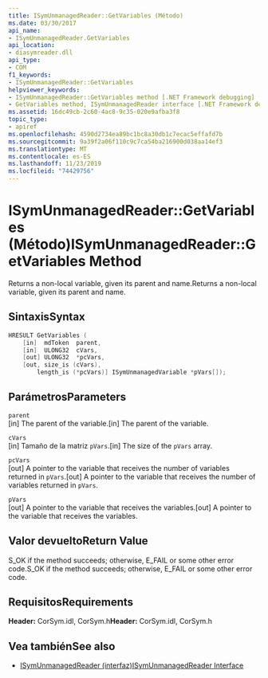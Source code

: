 ```yaml
---
title: ISymUnmanagedReader::GetVariables (Método)
ms.date: 03/30/2017
api_name:
- ISymUnmanagedReader.GetVariables
api_location:
- diasymreader.dll
api_type:
- COM
f1_keywords:
- ISymUnmanagedReader::GetVariables
helpviewer_keywords:
- ISymUnmanagedReader::GetVariables method [.NET Framework debugging]
- GetVariables method, ISymUnmanagedReader interface [.NET Framework debugging]
ms.assetid: 16dc49cb-2c60-4ac8-9c35-020e9afba3f8
topic_type:
- apiref
ms.openlocfilehash: 4590d2734ea89bc1bc8a30db1c7ecac5effafd7b
ms.sourcegitcommit: 9a39f2a06f110c9c7ca54ba216900d038aa14ef3
ms.translationtype: MT
ms.contentlocale: es-ES
ms.lasthandoff: 11/23/2019
ms.locfileid: "74429756"
---
```

# <a name="isymunmanagedreadergetvariables-method"></a><span data-ttu-id="25ea7-102">ISymUnmanagedReader::GetVariables (Método)</span><span class="sxs-lookup"><span data-stu-id="25ea7-102">ISymUnmanagedReader::GetVariables Method</span></span>
<span data-ttu-id="25ea7-103">Returns a non-local variable, given its parent and name.</span><span class="sxs-lookup"><span data-stu-id="25ea7-103">Returns a non-local variable, given its parent and name.</span></span>  
  
## <a name="syntax"></a><span data-ttu-id="25ea7-104">Sintaxis</span><span class="sxs-lookup"><span data-stu-id="25ea7-104">Syntax</span></span>  
  
```cpp  
HRESULT GetVariables (  
    [in]  mdToken  parent,  
    [in]  ULONG32  cVars,  
    [out] ULONG32  *pcVars,  
    [out, size_is (cVars),  
        length_is (*pcVars)] ISymUnmanagedVariable *pVars[]);  
```  
  
## <a name="parameters"></a><span data-ttu-id="25ea7-105">Parámetros</span><span class="sxs-lookup"><span data-stu-id="25ea7-105">Parameters</span></span>  
 `parent`  
 <span data-ttu-id="25ea7-106">[in] The parent of the variable.</span><span class="sxs-lookup"><span data-stu-id="25ea7-106">[in] The parent of the variable.</span></span>  
  
 `cVars`  
 <span data-ttu-id="25ea7-107">[in] Tamaño de la matriz `pVars`.</span><span class="sxs-lookup"><span data-stu-id="25ea7-107">[in] The size of the `pVars` array.</span></span>  
  
 `pcVars`  
 <span data-ttu-id="25ea7-108">[out] A pointer to the variable that receives the number of variables returned in `pVars`.</span><span class="sxs-lookup"><span data-stu-id="25ea7-108">[out] A pointer to the variable that receives the number of variables returned in `pVars`.</span></span>  
  
 `pVars`  
 <span data-ttu-id="25ea7-109">[out] A pointer to the variable that receives the variables.</span><span class="sxs-lookup"><span data-stu-id="25ea7-109">[out] A pointer to the variable that receives the variables.</span></span>  
  
## <a name="return-value"></a><span data-ttu-id="25ea7-110">Valor devuelto</span><span class="sxs-lookup"><span data-stu-id="25ea7-110">Return Value</span></span>  
 <span data-ttu-id="25ea7-111">S_OK if the method succeeds; otherwise, E_FAIL or some other error code.</span><span class="sxs-lookup"><span data-stu-id="25ea7-111">S_OK if the method succeeds; otherwise, E_FAIL or some other error code.</span></span>  
  
## <a name="requirements"></a><span data-ttu-id="25ea7-112">Requisitos</span><span class="sxs-lookup"><span data-stu-id="25ea7-112">Requirements</span></span>  
 <span data-ttu-id="25ea7-113">**Header:** CorSym.idl, CorSym.h</span><span class="sxs-lookup"><span data-stu-id="25ea7-113">**Header:** CorSym.idl, CorSym.h</span></span>  
  
## <a name="see-also"></a><span data-ttu-id="25ea7-114">Vea también</span><span class="sxs-lookup"><span data-stu-id="25ea7-114">See also</span></span>

- [<span data-ttu-id="25ea7-115">ISymUnmanagedReader (interfaz)</span><span class="sxs-lookup"><span data-stu-id="25ea7-115">ISymUnmanagedReader Interface</span></span>](../../../../docs/framework/unmanaged-api/diagnostics/isymunmanagedreader-interface.md)
